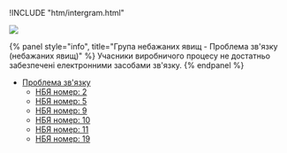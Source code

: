 !INCLUDE "htm/intergram.html"

![](https://chart.googleapis.com/chart?chs=180x180&amp;cht=qr&amp;chl=https://pp.vokov.tk/Problema-zv'yazku.html)


{% panel style="info", title="Група небажаних явищ - Проблема зв'язку (небажаних явищ)" %}
Учасники виробничого процесу не достатньо забезпечені електронними засобами зв'язку.
{% endpanel %}

  
* [Проблема зв'язку](Problema-zv'yazku.md)
   * [НБЯ номер: 2](nbya-nomer-2.md)
   * [НБЯ номер: 5](nbya-nomer-5.md)
   * [НБЯ номер: 9](nbya-nomer-9.md)
   * [НБЯ номер: 10](nbya-nomer-10.md)
   * [НБЯ номер: 11](nbya-nomer-11.md)
   * [НБЯ номер: 19](nbya-nomer-19.md)